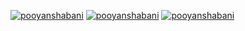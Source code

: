[![pooyanshabani](https://img.shields.io/badge/PHP-80-blue)](https://pooyan-shabani.ir)
[![pooyanshabani](https://img.shields.io/badge/CSS-90-green)](https://pooyan-shabani.ir)
[![pooyanshabani](https://img.shields.io/badge/JS-75-red)](https://pooyan-shabani.ir)
